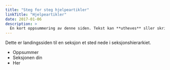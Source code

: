 ```yaml
---
title: "Steg for steg hjelpeartikler"
linkTitle: "Hjelpeartikler"
date: 2017-01-06
description: >
  En kort oppsummering av denne siden. Tekst kan **utheves** sller skrives i _kursiv_ og kan ha flere avsnitt.
---
```


Dette er landingssiden til en seksjon et sted nede i seksjonshierarkiet.

- Oppsummer
- Seksjonen din
- Her
